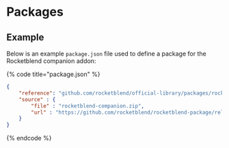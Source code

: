 # Packages

## Example

Below is an example `package.json` file used to define a package for the Rocketblend companion addon:

{% code title="package.json" %}
```json
{
    "reference": "github.com/rocketblend/official-library/packages/rocketblend/0.1.0",
    "source" : {
        "file" : "rocketblend-companion.zip",
        "url" : "https://github.com/rocketblend/rocketblend-package/releases/download/v0.1.0/rocketblend-companion.zip"
    }
}
```
{% endcode %}
